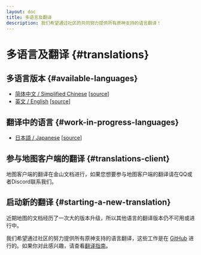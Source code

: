 ```yaml
---
layout: doc
title: 多语言及翻译
description: 我们希望通过社区的共同努力提供所有原神支持的语言翻译！
---
```


# 多语言及翻译 {#translations}

## 多语言版本 {#available-languages}

- [简体中文 / Simplified Chinese](index.md) [[source](https://github.com/kongying-tavern/docs/tree/next/src/)]
- [英文 / English](/en/index.md) [[source](https://github.com/kongying-tavern/docs/tree/next/src/en)]

## 翻译中的语言 {#work-in-progress-languages}

- [日本語 / Japanese](/ja/index.md) [[source](https://github.com/kongying-tavern/docs/tree/next/src/ja)]

## 参与地图客户端的翻译 {#translations-client}

地图客户端的翻译在金山文档进行，如果您想要参与地图客户端的翻译请在QQ或者Discord联系我们。

## 启动新的翻译 {#starting-a-new-translation}

近期地图的文档经历了一次大的版本升级，所以其他语言的翻译版本仍不可用或进行中。

我们希望通过社区的努力提供所有原神支持的语言翻译，这些工作是在 [GitHub](https://github.com/kongying-tavern/docs/issues/242) 进行的。如果你对此感兴趣，请查看[翻译指南](https://github.com/kongying-tavern/docs/blob/next/.github/translation-guide.md)。
